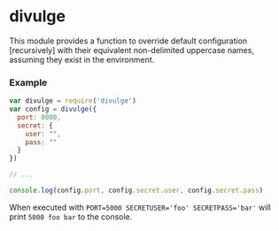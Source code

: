 # divulge

This module provides a function to override default configuration [recursively] with their equivalent non-delimited uppercase names, assuming they exist in the environment.

### Example
``` javascript
var divulge = require('divulge')
var config = divulge({
  port: 8000,
  secret: {
    user: "",
    pass: ""
  }
})

// ...

console.log(config.port, config.secret.user, config.secret.pass)
```

When executed with `PORT=5000 SECRETUSER='foo' SECRETPASS='bar'` will print `5000 foo bar` to the console.
